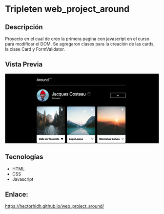 # Tripleten web_project_around

## Descripción

Proyecto en el cual de creo la primera pagina con javascript en el curso para modificar el DOM.
Se agregaron clases para la creación de las cards, la clase Card y FormValidator.

## Vista Previa

![Preview](./images/web_around_project.png)

## Tecnologías

- HTML
- CSS
- Javascript

## Enlace:

https://hectorhjdh.github.io/web_project_around/
